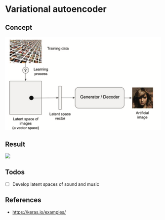 # Variational autoencoder

## Concept

<p float="left">
    <img src="./pix/latent_space.png" width=700 />
</p>

## Result

<p float="left">
    <img src="./pix/latent_space_mnist.pngg" width=700 />
</p>

## Todos

 - [ ] Develop latent spaces of sound and music

## References
* https://keras.io/examples/
